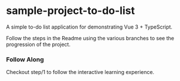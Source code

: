 # sample-project-to-do-list

A simple to-do list application for demonstrating Vue 3 + TypeScript.

Follow the steps in the Readme using the various branches to see the progression of the project.

### Follow Along

Checkout step/1 to follow the interactive learning experience.